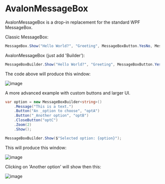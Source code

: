 # AvalonMessageBox

AvalonMessageBox is a drop-in replacement for the standard WPF MessageBox.

Classic MessageBox:
```cs
MessageBox.Show("Hello World?", "Greeting", MessageBoxButton.YesNo, MessageBoxImage.Question);
```
AvalonMessageBox (just add 'Builder'):
```cs
MessageBoxBuilder.Show("Hello World?", "Greeting", MessageBoxButton.YesNo, MessageBoxImage.Question);
```
The code above will produce this window:

![image](https://user-images.githubusercontent.com/759715/153726249-8973b1db-5a1e-4d1c-bd4a-38575cd2c8b1.png)

A more advanced example with custom buttons and larger UI.
```cs
var option = new MessageBoxBuilder<string>()
    .Message("This is a text.")
    .Button("An _option to choose", "optA")
    .Button("_Another option", "optB")
    .CloseButton("optC")
    .Zoom(2)
    .Show();

MessageBoxBuilder.Show($"Selected option: {option}");
```
This will produce this window:

![image](https://user-images.githubusercontent.com/759715/153726492-b0b40b7e-3793-48a7-bbb6-000793f82e17.png)

Clicking on 'Another option' will show then this:

![image](https://user-images.githubusercontent.com/759715/153726534-61e91e25-63e2-4a39-a37d-efad5dbe7fd5.png)

